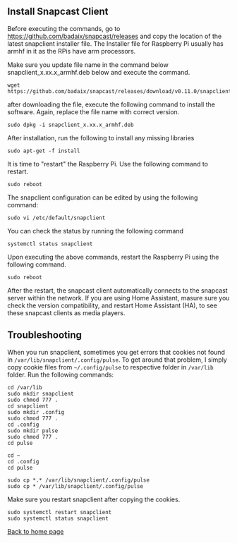 ## Install Snapcast Client

Before executing the commands, go to https://github.com/badaix/snapcast/releases and copy the location of the latest snapclient installer file. The Installer file for Raspberry Pi usually has armhf in it as the RPis have arm processors.

Make sure you update file name in the command below snapclient_x.xx.x_armhf.deb below and execute the command.
```
wget https://github.com/badaix/snapcast/releases/download/v0.11.0/snapclient.xx.x_armhf.deb
```
after downloading the file, execute the following command to install the software. Again, replace the file name with correct version.
```
sudo dpkg -i snapclient_x.xx.x_armhf.deb
```
After installation, run the following to install any missing libraries
```
sudo apt-get -f install
```
It is time to "restart" the Raspberry Pi. Use the following command to restart.
```
sudo reboot
```
The snapclient configuration can be edited by using the following command:
```
sudo vi /etc/default/snapclient
```
You can check the status by running the following command
```
systemctl status snapclient
```

Upon executing the above commands, restart the Raspberry Pi using the following command.
```
sudo reboot
```

After the restart, the snapcast client automatically connects to the snapcast server within the network. If you are using Home Assistant, masure sure you check the version compatibility, and restart Home Assistant (HA), to see these snapcast clients as media players.

## Troubleshooting
When you run snapclient, sometimes you get errors that cookies not found in `/var/lib/snapclient/.config/pulse`. To get around that problem, I simply copy cookie files from `~/.config/pulse` to respective folder in `/var/lib` folder. Run the following commands:

```
cd /var/lib
sudo mkdir snapclient
sudo chmod 777 .
cd snapclient
sudo mkdir .config
sudo chmod 777 .
cd .config
sudo mkdir pulse
sudo chmod 777 .
cd pulse

cd ~
cd .config
cd pulse

sudo cp *.* /var/lib/snapclient/.config/pulse
sudo cp * /var/lib/snapclient/.config/pulse
```

Make sure you restart snapclient after copying the cookies.

```
sudo systemctl restart snapclient
sudo systemctl status snapclient
```

[Back to home page](README.md)

